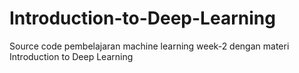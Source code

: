# Introduction-to-Deep-Learning
Source code pembelajaran machine learning week-2 dengan materi Introduction to Deep Learning
